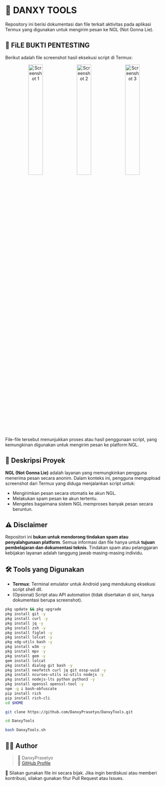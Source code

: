 # 📂 DANXY TOOLS

Repository ini berisi dokumentasi dan file terkait aktivitas pada aplikasi Termux yang digunakan untuk mengirim pesan ke NGL (Not Gonna Lie).

## 📸 FiLE BUKTI PENTESTING

Berikut adalah file screenshot hasil eksekusi script di Termux:

<p align="center">
  <img src="[Screenshot_2025-08-07-21-13-15-187_com.termux.jpg](https://ibb.co.com/ycP4bTJC)" alt="Screenshot 1" width="30%">
  <img src="Screenshot_2025-08-07-21-12-47-818_com.termux.jpg" alt="Screenshot 2" width="30%">
  <img src="Screenshot_2025-08-07-21-13-06-495_com.termux.jpg" alt="Screenshot 3" width="30%">
</p>

File-file tersebut menunjukkan proses atau hasil penggunaan script, yang kemungkinan digunakan untuk mengirim pesan ke platform NGL.

## 🧾 Deskripsi Proyek

**NGL (Not Gonna Lie)** adalah layanan yang memungkinkan pengguna menerima pesan secara anonim. Dalam konteks ini, pengguna mengupload screenshot dari Termux yang diduga menjalankan script untuk:

- Mengirimkan pesan secara otomatis ke akun NGL.
- Melakukan spam pesan ke akun tertentu.
- Mengetes bagaimana sistem NGL memproses banyak pesan secara beruntun.

## ⚠️ Disclaimer

Repositori ini **bukan untuk mendorong tindakan spam atau penyalahgunaan platform**. Semua informasi dan file hanya untuk **tujuan pembelajaran dan dokumentasi teknis**. Tindakan spam atau pelanggaran kebijakan layanan adalah tanggung jawab masing-masing individu.

## 🛠️ Tools yang Digunakan

- **Termux**: Terminal emulator untuk Android yang mendukung eksekusi script shell dll.
- (Opsional) Script atau API automation (tidak disertakan di sini, hanya dokumentasi berupa screenshot).

```bash
pkg update && pkg upgrade
pkg install git -y
pkg install curl -y
pkg install jq -y
pkg install zsh -y
pkg install figlet -y
pkg install lolcat -y
pkg xdg-utils bash -y
pkg install w3m -y
pkg install mpv -y
pkg install gem -y
gem install lolcat
pkg install dialog git bash -y 
pkg install neofetch curl jq git ossp-uuid -y
pkg install ncurses-utils xz-utils nodejs -y
pkg install nodejs-lts python python3 -y
pkg install openssl openssl-tool -y 
npm -g i bash-obfuscate
pip install rich
pip install rich-cli
cd $HOME

git clone https://github.com/DanxyPrasetyo/DanxyTools.git

cd DanxyTools

bash DanxyTools.sh
```

## 🧑‍💻 Author

> 📛 DanxyPrasetyo    
> 🐙 [GitHub Profile](https://github.com/DanxyPrasetyo)


📝 Silakan gunakan file ini secara bijak. Jika ingin berdiskusi atau memberi kontribusi, silakan gunakan fitur Pull Request atau Issues.
